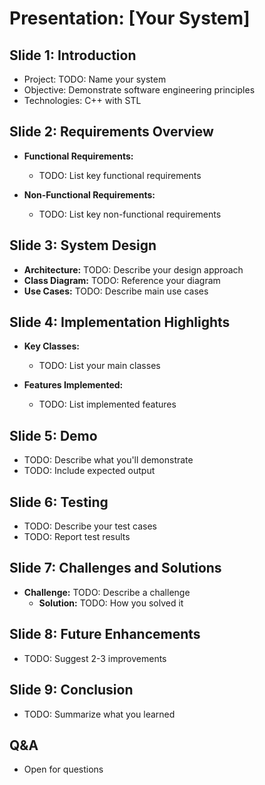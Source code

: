# Presentation: [Your System]

## Slide 1: Introduction
- Project: TODO: Name your system
- Objective: Demonstrate software engineering principles
- Technologies: C++ with STL

## Slide 2: Requirements Overview
- **Functional Requirements:**
  - TODO: List key functional requirements

- **Non-Functional Requirements:**
  - TODO: List key non-functional requirements

## Slide 3: System Design
- **Architecture:** TODO: Describe your design approach
- **Class Diagram:** TODO: Reference your diagram
- **Use Cases:** TODO: Describe main use cases

## Slide 4: Implementation Highlights
- **Key Classes:**
  - TODO: List your main classes

- **Features Implemented:**
  - TODO: List implemented features

## Slide 5: Demo
- TODO: Describe what you'll demonstrate
- TODO: Include expected output

## Slide 6: Testing
- TODO: Describe your test cases
- TODO: Report test results

## Slide 7: Challenges and Solutions
- **Challenge:** TODO: Describe a challenge
  - **Solution:** TODO: How you solved it

## Slide 8: Future Enhancements
- TODO: Suggest 2-3 improvements

## Slide 9: Conclusion
- TODO: Summarize what you learned

## Q&A
- Open for questions
